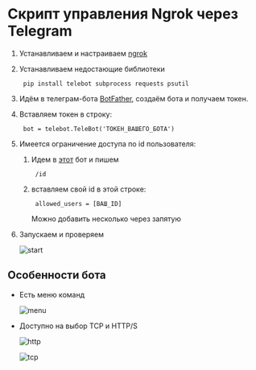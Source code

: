 # Скрипт управления Ngrok через Telegram

1. Устанавливаем и настраиваем [ngrok](https://ngrok.com/download)
2. Устанавливаем недостающие библиотеки

        pip install telebot subprocess requests psutil

3. Идём в телеграм-бота [BotFather](https://t.me/BotFather), создаём бота и получаем токен.
4. Вставляем токен в строку:

        bot = telebot.TeleBot('ТОКЕН_ВАШЕГО_БОТА')
5. Имеется ограничение доступа по id пользователя:
    1. Идем в [этот](https://t.me/MissRose_bot) бот и пишем

            /id
    2. вставляем свой id в этой строке:

            allowed_users = [ВАШ_ID]
        
        Можно добавить несколько через запятую

6. Запускаем и проверяем

    ![start](https://user-images.githubusercontent.com/24943522/240642513-3effff10-8fcd-45e1-81cd-f31fd97211b7.jpg)

## Особенности бота
* Есть меню команд  

    ![menu](https://user-images.githubusercontent.com/24943522/240642521-3249e660-2ee8-45b7-8519-fc0bafeab499.jpg)
* Доступно на выбор TCP и HTTP/S

    ![http](https://user-images.githubusercontent.com/24943522/240642500-12d111c7-660d-4250-9483-ba87bde1ab0c.jpg)

    ![tcp](https://user-images.githubusercontent.com/24943522/240642509-5c5225ff-5b16-4cc7-a837-d50f891f34a7.jpg)